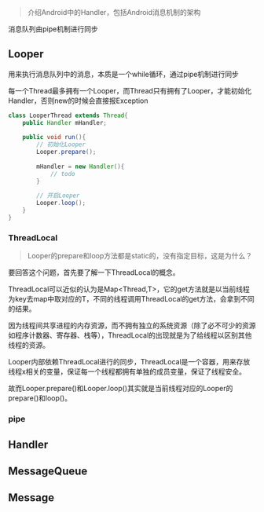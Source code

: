 >   介绍Android中的Handler，包括Android消息机制的架构

消息队列由pipe机制进行同步

## Looper

用来执行消息队列中的消息，本质是一个while循环，通过pipe机制进行同步

每一个Thread最多拥有一个Looper，而Thread只有拥有了Looper，才能初始化Handler，否则new的时候会直接报Exception

```java
class LooperThread extends Thread{
  	public Handler mHandler;
  	
  	public void run(){
  		// 初始化Looper
      	Looper.prepare();
      	
      	mHandler = new Handler(){
          	// todo
      	}
      	
      	// 开启Looper
      	Looper.loop();
  	}
}
```



### ThreadLocal

>   Looper的prepare和loop方法都是static的，没有指定目标，这是为什么？

要回答这个问题，首先要了解一下ThreadLocal的概念。

ThreadLocal<T>可以近似的认为是Map<Thread,T>，它的get方法就是以当前线程为key去map中取对应的T，不同的线程调用ThreadLocal的get方法，会拿到不同的结果。

因为线程间共享进程的内存资源，而不拥有独立的系统资源（除了必不可少的资源如程序计数器、寄存器、栈等），ThreadLocal的出现就是为了给线程以区别其他线程的资源。

Looper内部依赖ThreadLocal进行的同步，ThreadLocal是一个容器，用来存放线程x相关的变量，保证每一个线程都拥有单独的成员变量，保证了线程安全。

故而Looper.prepare()和Looper.loop()其实就是当前线程对应的Looper的prepare()和loop()。

### pipe

## Handler

## MessageQueue

## Message